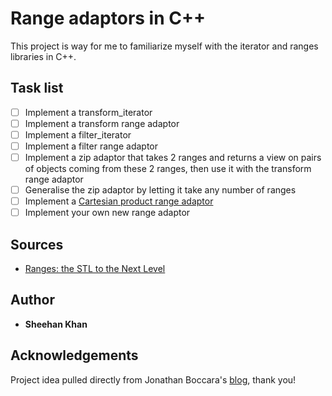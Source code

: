 # Range adaptors in C++
This project is way for me to familiarize myself with the iterator and ranges libraries in C++.

## Task list
- [ ] Implement a transform_iterator
- [ ] Implement a transform range adaptor
- [ ] Implement a filter_iterator
- [ ] Implement a filter range adaptor
- [ ] Implement a zip adaptor that takes 2 ranges and returns a view on pairs of objects coming from these 2 ranges, then use it with the transform range adaptor
- [ ] Generalise the zip adaptor by letting it take any number of ranges
- [ ] Implement a [Cartesian product range adaptor](https://www.fluentcpp.com/2017/04/14/understand-ranges-better-with-the-new-cartesian-product-adaptor/)
- [ ] Implement your own new range adaptor

## Sources
- [Ranges: the STL to the Next Level](https://www.fluentcpp.com/2017/01/12/ranges-stl-to-the-next-level/)

## Author
- **Sheehan Khan**

## Acknowledgements
Project idea pulled directly from Jonathan Boccara's [blog](https://www.fluentcpp.com/2017/06/23/7-ways-better-cpp-summer/), thank you!

